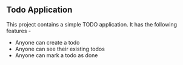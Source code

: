## Todo Application

This project contains a simple TODO application.
It has the following features -

- Anyone can create a todo
- Anyone can see their existing todos
- Anyone can mark a todo as done

